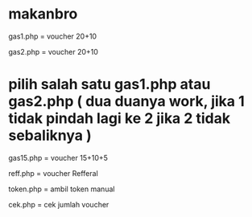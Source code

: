 # makanbro

gas1.php = voucher 20+10

gas2.php = voucher 20+10

# pilih salah satu gas1.php atau gas2.php ( dua duanya work, jika 1 tidak pindah lagi ke 2 jika 2 tidak sebaliknya )

gas15.php = voucher 15+10+5

reff.php = voucher Refferal

token.php = ambil token manual

cek.php = cek jumlah voucher
